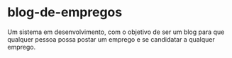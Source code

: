 # blog-de-empregos
Um sistema em desenvolvimento, com o objetivo de ser um blog para que qualquer pessoa possa postar um emprego e se candidatar a qualquer emprego.
